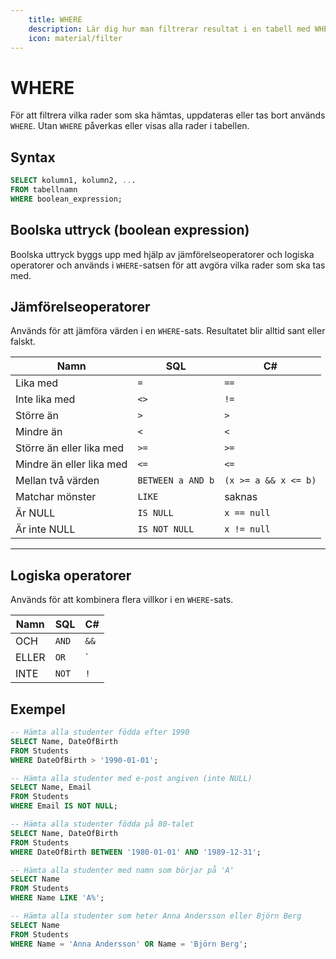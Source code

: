 ```yaml
---
    title: WHERE
    description: Lär dig hur man filtrerar resultat i en tabell med WHERE.
    icon: material/filter
---
```


# WHERE

För att filtrera vilka rader som ska hämtas, uppdateras eller tas bort används `WHERE`. Utan `WHERE` påverkas eller visas alla rader i tabellen.  

## Syntax
```sql
SELECT kolumn1, kolumn2, ...
FROM tabellnamn
WHERE boolean_expression;
```
## Boolska uttryck (boolean expression)
Boolska uttryck byggs upp med hjälp av jämförelseoperatorer och logiska operatorer och används i `WHERE`-satsen för att avgöra vilka rader som ska tas med.

## Jämförelseoperatorer
Används för att jämföra värden i en `WHERE`-sats. Resultatet blir alltid sant eller falskt.

| Namn | SQL | C# |
|------|-----|----|
| Lika med | `=` | `==` |
| Inte lika med | `<>` | `!=` |
| Större än | `>` | `>` |
| Mindre än | `<` | `<` |
| Större än eller lika med | `>=` | `>=` |
| Mindre än eller lika med | `<=` | `<=` |
| Mellan två värden | `BETWEEN a AND b` | `(x >= a && x <= b)` |
| Matchar mönster | `LIKE` | saknas  |
| Är NULL | `IS NULL` | `x == null` |
| Är inte NULL | `IS NOT NULL` | `x != null` |

---

## Logiska operatorer
Används för att kombinera flera villkor i en `WHERE`-sats.

| Namn | SQL | C# |
|------|-----|----|
| OCH | `AND` | `&&` |
| ELLER | `OR` | `||` |
| INTE | `NOT` | `!` |


## Exempel
```sql
-- Hämta alla studenter födda efter 1990
SELECT Name, DateOfBirth
FROM Students
WHERE DateOfBirth > '1990-01-01';

-- Hämta alla studenter med e-post angiven (inte NULL)
SELECT Name, Email
FROM Students
WHERE Email IS NOT NULL;

-- Hämta alla studenter födda på 80-talet
SELECT Name, DateOfBirth
FROM Students
WHERE DateOfBirth BETWEEN '1980-01-01' AND '1989-12-31';

-- Hämta alla studenter med namn som börjar på 'A'
SELECT Name
FROM Students
WHERE Name LIKE 'A%';

-- Hämta alla studenter som heter Anna Andersson eller Björn Berg
SELECT Name
FROM Students
WHERE Name = 'Anna Andersson' OR Name = 'Björn Berg';
```
